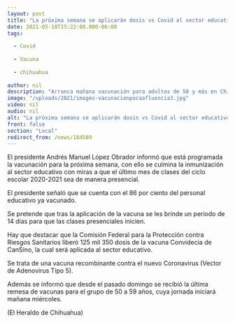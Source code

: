 ```yaml
---
layout: post
title: "La próxima semana se aplicarán dosis vs Covid al sector educativo"
date: 2021-05-18T15:22:00.000-06:00
tags:
  
  - Covid
  
  - Vacuna
  
  - chihuahua
  
author: nil
description: "Arranca mañana vacunación para adultos de 50 y más en Chihuahua"
image: "/uploads/2021/images-vacunacionpocaafluencia3.jpg"
video: nil
audio: nil
alt: "La próxima semana se aplicarán dosis vs Covid al sector educativo"
front: false
section: "Local"
redirect_from: /news/184509
---
```


El presidente Andrés Manuel López Obrador informó que está programada la vacunación para la próxima semana, con ello se culmina la inmunización al sector educativo con miras a que el último mes de clases del ciclo escolar 2020-2021 sea de manera presencial.

El presidente señaló que se cuenta con el 86 por ciento del personal educativo ya vacunado.

Se pretende que tras la aplicación de la vacuna se les brinde un periodo de 14 días para que las clases presenciales inicien.

Hay que destacar que la Comisión Federal para la Protección contra Riesgos Sanitarios liberó 125 mil 350 dosis de la vacuna Convidecia de CanSino, la cual será aplicada al sector educativo.

Se trata de una vacuna recombinante contra el nuevo Coronavirus (Vector de Adenovirus Tipo 5).

Además se informó que desde el pasado domingo se recibió la última remesa de vacunas para el grupo de 50 a 59 años, cuya jornada iniciará mañana miércoles.

(El Heraldo de Chihuahua)
